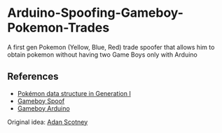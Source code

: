 Arduino-Spoofing-Gameboy-Pokemon-Trades
=======================================

A first gen Pokemon (Yellow, Blue, Red) trade spoofer that allows him to obtain pokemon without having two Game Boys only with Arduino


References
--------------------------------------
- [Pokémon data structure in Generation I](http://bulbapedia.bulbagarden.net/wiki/Pok%C3%A9mon_data_structure_in_Generation_I)
- [Gameboy Spoof](https://bitbucket.org/adanscotney/gameboy-spoof/src/5f62f48b65c56db4bb6e19e7e532f4ef55b3ccce/)
- [Gameboy Arduino](https://github.com/tomvdb/gameboy-arduino)


Original idea: [Adan Scotney](http://www.adanscotney.com/2014/01/spoofing-pokemon-trades-with-stellaris.html)
